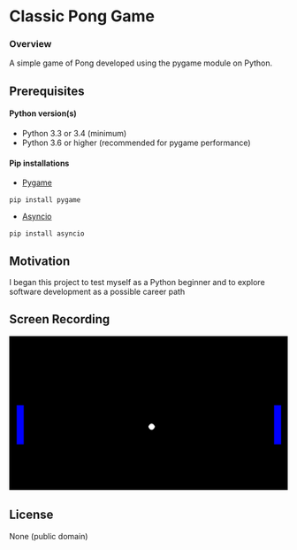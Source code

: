 # Classic Pong Game
### Overview
A simple game of Pong developed using the pygame module on Python.

## Prerequisites
#### Python version(s)
- Python 3.3 or 3.4 (minimum)
- Python 3.6 or higher (recommended for pygame performance)
#### Pip installations
- [Pygame](https://pypi.org/project/pygame/)
```PyPI
pip install pygame
```
- [Asyncio](https://pypi.org/project/asyncio/)
```PyPI
pip install asyncio
```


## Motivation
I began this project to test myself as a Python beginner and to explore software development as a possible career path

## Screen Recording
![Pong Game - Animated gif demo](pong-game.gif)

## License
None (public domain)
